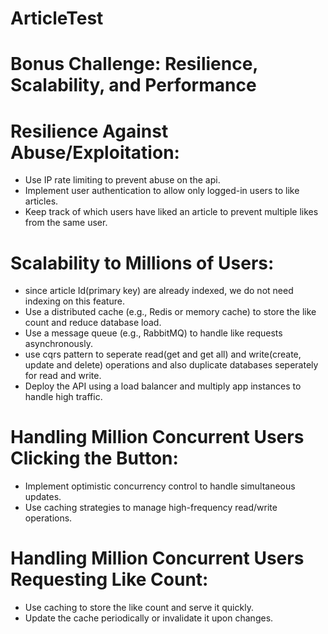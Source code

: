 # ArticleTest
# Bonus Challenge: Resilience, Scalability, and Performance

# Resilience Against Abuse/Exploitation:
- Use IP rate limiting to prevent abuse on the api.
- Implement user authentication to allow only logged-in users to like articles.
- Keep track of which users have liked an article to prevent multiple likes from the same user.

# Scalability to Millions of Users:
- since article Id(primary key) are already indexed, we do not need indexing on this feature.
- Use a distributed cache (e.g., Redis or memory cache) to store the like count and reduce database load.
- Use a message queue (e.g., RabbitMQ) to handle like requests asynchronously.
- use cqrs pattern to seperate read(get and get all) and write(create, update and delete) operations and also duplicate databases seperately for read and write.
- Deploy the API using a load balancer and multiply app instances to handle high traffic.

# Handling Million Concurrent Users Clicking the Button:
- Implement optimistic concurrency control to handle simultaneous updates.
- Use caching strategies to manage high-frequency read/write operations.
# Handling Million Concurrent Users Requesting Like Count:
- Use caching to store the like count and serve it quickly.
- Update the cache periodically or invalidate it upon changes.
